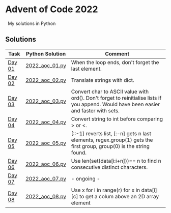 # Advent of Code 2022

&nbsp;
My solutions in Python

## Solutions

Task                                                              | Python Solution             | Comment
---                                                               | ---                         | ---
[Day 01](http://adventofcode.com/2022/day/1)         | [2022_aoc_01.py](2022_aoc_01.py) | When the loop ends, don't forget the last element.
[Day 02](http://adventofcode.com/2022/day/2)         | [2022_aoc_02.py](2022_aoc_02.py) | Translate strings with dict.
[Day 03](http://adventofcode.com/2022/day/3)         | [2022_aoc_03.py](2022_aoc_03.py) | Convert char to ASCII value with ord(). Don't forget to reinitialise lists if you append. Would have been easier and faster with sets.
[Day 04](http://adventofcode.com/2022/day/4)         | [2022_aoc_04.py](2022_aoc_04.py) | Convert string to int before comparing > or <.
[Day 05](http://adventofcode.com/2022/day/5)         | [2022_aoc_05.py](2022_aoc_05.py) | [::-1] reverts list, [:-n] gets n last elements, regex.group(1) gets the first group, group(0) is the string found.
[Day 06](http://adventofcode.com/2022/day/6)         | [2022_aoc_06.py](2022_aoc_06.py) | Use len(set(data[i:i+n]))== n to find n consecutive distinct characters.
[Day 07](http://adventofcode.com/2022/day/7)         | [2022_aoc_07.py](2022_aoc_07.py) | - ongoing -
[Day 08](http://adventofcode.com/2022/day/8)         | [2022_aoc_08.py](2022_aoc_08.py) | Use x for i in range(r) for x in data[i][c] to get a colum above an 2D array element
